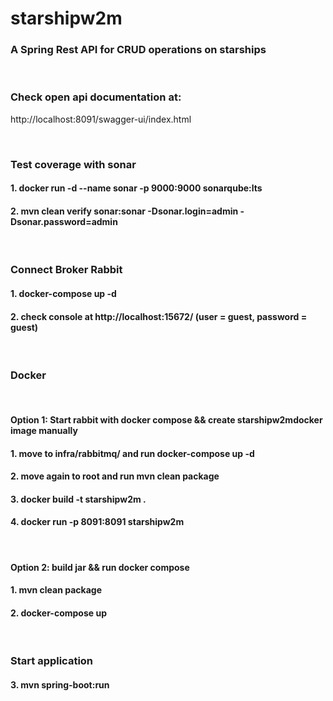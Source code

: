 
# starshipw2m
### A Spring Rest API for CRUD operations on starships

<br>

### Check open api documentation at: 
http://localhost:8091/swagger-ui/index.html

<br>

### Test coverage with sonar
#### 1. docker run -d --name sonar -p 9000:9000 sonarqube:lts
#### 2. mvn clean verify sonar:sonar -Dsonar.login=admin -Dsonar.password=admin

<br>

### Connect Broker Rabbit
#### 1. docker-compose up -d
#### 2. check console at http://localhost:15672/ (user = guest, password = guest)

<br>

### Docker

<br>

#### Option 1: Start rabbit with docker compose && create starshipw2mdocker image manually
#### 1. move to infra/rabbitmq/ and run docker-compose up -d
#### 2. move again to root and run mvn clean package 
#### 3. docker build -t starshipw2m .
#### 4. docker run -p 8091:8091 starshipw2m

<br>

#### Option 2: build jar && run docker compose
#### 1. mvn clean package
#### 2. docker-compose up

<br>

### Start application
#### 3. mvn spring-boot:run
